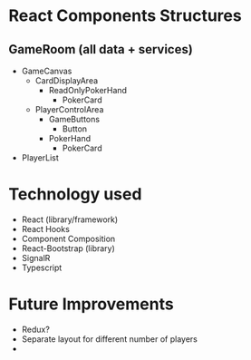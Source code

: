 # React Components Structures

## GameRoom (all data + services)
- GameCanvas
  - CardDisplayArea
    - ReadOnlyPokerHand
      - PokerCard
  - PlayerControlArea
    - GameButtons
      - Button
    - PokerHand
      - PokerCard
- PlayerList

# Technology used

- React (library/framework)
- React Hooks
- Component Composition
- React-Bootstrap (library)
- SignalR
- Typescript

#

# Future Improvements
- Redux?
- Separate layout for different number of players
- 